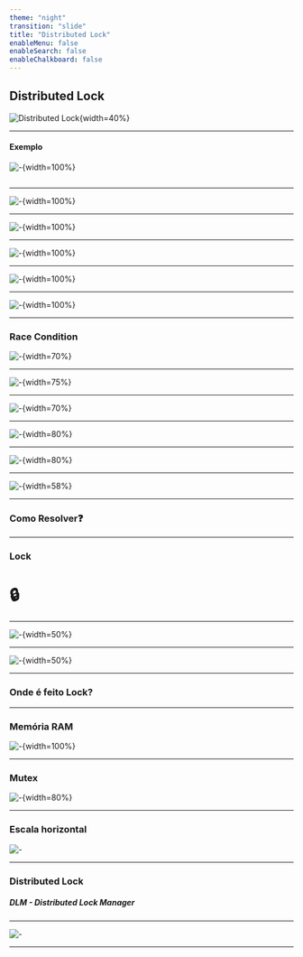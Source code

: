 ```yaml
---
theme: "night"
transition: "slide"
title: "Distributed Lock"
enableMenu: false
enableSearch: false
enableChalkboard: false
---
```


## Distributed Lock

![Distributed Lock](./images/capa.svg){width=40%}

---

#### Exemplo

![-](./images/fluxo.png){width=100%}

<img>

---

![-](./images/fluxo-detalhado.png){width=100%}

---

![-](./images/1-message.png){width=100%}

---

![-](./images/2-saldo.png){width=100%}

---

![-](./images/3-saldo.png){width=100%}

---

![-](./images/race.png){width=100%}

---

### Race Condition

![-](./images/race.svg){width=70%}

---

![-](./images/1-race.png){width=75%}

---

![-](./images/2-race.png){width=70%}

---

![-](./images/3-race.png){width=80%}

---

![-](./images/4-race.png){width=80%}

---

![-](./images/lost-update.png){width=58%}

---

### Como Resolver❓

---

### Lock

# 🔒

---

![-](./images/lock.png){width=50%}

---

![-](./images/lock-especifico.png){width=50%}

---

### Onde é feito Lock?

---

### Memória RAM

![-](./images/lock-csharp.png){width=100%}

---

### Mutex

![-](./images/mutex.png){width=80%}

---

### Escala horizontal

![-](./images/escala.png)

---

### Distributed Lock

##### DLM - Distributed Lock Manager

---

![-](./images/redis.png)

---
